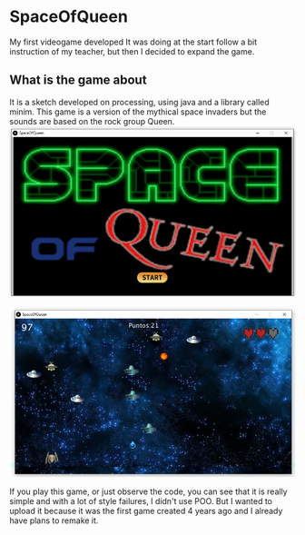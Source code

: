 # SpaceOfQueen
My first videogame developed
It was doing at the start follow a bit instruction of my teacher, but then I decided to expand the game.


## What is the game about
It is a sketch developed on processing, using java and a library called minim.
This game is a version of the mythical space invaders but the sounds are based on the rock group Queen.
![Intro](https://github.com/leoneliker/SpaceOfQueen/blob/main/Intro.JPG)

![Juego](https://github.com/leoneliker/SpaceOfQueen/blob/main/Juego.JPG)

If you play this game, or just observe the code, you can see that it is really simple and with a lot of style failures, I didn't use POO.
But I wanted to upload it because it was the first game created 4 years ago and I already have plans to remake it.


